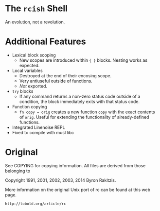 The `rcish` Shell
================

An evolution, not a revolution.

Additional Features
===================

  * Lexical block scoping
    * New scopes are introduced within `{ }` blocks. Nesting works as expected.
  * Local variables
    * Destroyed at the end of their encosing scope.
    * Very antiuseful outside of functions.
    * *Not* exported.
  * `try` blocks
    * If any command returns a non-zero status code outside of a condition,
      the block immediately exits with that status code.
  * Function copying
    * `fn copy = orig` creates a new function `copy` with the exact contents of
      `orig`. Useful for extending the functionality of already-defined functions.
  * Integrated Linenoise REPL
  * Fixed to compile with musl libc

Original
========

See COPYING for copying information.  All files are derived from those belonging to

   Copyright 1991, 2001, 2002, 2003, 2014 Byron Rakitzis.

More information on the original Unix port of rc can be found at this web page.

    http://tobold.org/article/rc
